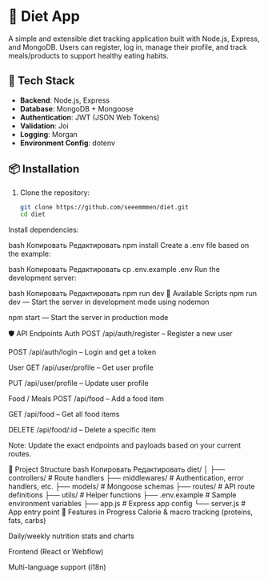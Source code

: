 # 🥗 Diet App

A simple and extensible diet tracking application built with Node.js, Express, and MongoDB. Users can register, log in, manage their profile, and track meals/products to support healthy eating habits.

## 🚀 Tech Stack

- **Backend**: Node.js, Express  
- **Database**: MongoDB + Mongoose  
- **Authentication**: JWT (JSON Web Tokens)  
- **Validation**: Joi  
- **Logging**: Morgan  
- **Environment Config**: dotenv

## 📦 Installation

1. Clone the repository:
   ```bash
   git clone https://github.com/seeemmmen/diet.git
   cd diet
Install dependencies:

bash
Копировать
Редактировать
npm install
Create a .env file based on the example:

bash
Копировать
Редактировать
cp .env.example .env
Run the development server:

bash
Копировать
Редактировать
npm run dev
📌 Available Scripts
npm run dev — Start the server in development mode using nodemon

npm start — Start the server in production mode

🛡️ API Endpoints
Auth
POST /api/auth/register – Register a new user

POST /api/auth/login – Login and get a token

User
GET /api/user/profile – Get user profile

PUT /api/user/profile – Update user profile

Food / Meals
POST /api/food – Add a food item

GET /api/food – Get all food items

DELETE /api/food/:id – Delete a specific item

Note: Update the exact endpoints and payloads based on your current routes.

📁 Project Structure
bash
Копировать
Редактировать
diet/
│
├── controllers/      # Route handlers
├── middlewares/      # Authentication, error handlers, etc.
├── models/           # Mongoose schemas
├── routes/           # API route definitions
├── utils/            # Helper functions
├── .env.example      # Sample environment variables
├── app.js            # Express app config
└── server.js         # App entry point
🧪 Features in Progress
Calorie & macro tracking (proteins, fats, carbs)

Daily/weekly nutrition stats and charts

Frontend (React or Webflow)

Multi-language support (i18n)
